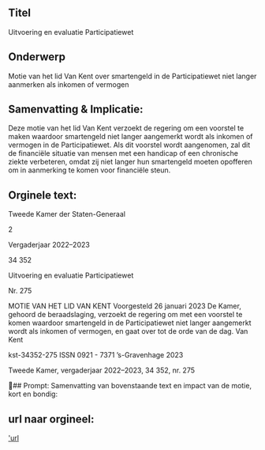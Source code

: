 ## Titel
Uitvoering en evaluatie Participatiewet
## Onderwerp
Motie van het lid Van Kent over smartengeld in de Participatiewet niet langer aanmerken als inkomen of vermogen
## Samenvatting & Implicatie:

Deze motie van het lid Van Kent verzoekt de regering om een voorstel te maken waardoor smartengeld niet langer aangemerkt wordt als inkomen of vermogen in de Participatiewet. Als dit voorstel wordt aangenomen, zal dit de financiële situatie van mensen met een handicap of een chronische ziekte verbeteren, omdat zij niet langer hun smartengeld moeten opofferen om in aanmerking te komen voor financiële steun.
## Orginele text:


Tweede Kamer der Staten-Generaal

2

Vergaderjaar 2022–2023

34 352

Uitvoering en evaluatie Participatiewet

Nr. 275

MOTIE VAN HET LID VAN KENT
Voorgesteld 26 januari 2023
De Kamer,
gehoord de beraadslaging,
verzoekt de regering om met een voorstel te komen waardoor
smartengeld in de Participatiewet niet langer aangemerkt wordt als
inkomen of vermogen,
en gaat over tot de orde van de dag.
Van Kent

kst-34352-275
ISSN 0921 - 7371
’s-Gravenhage 2023

Tweede Kamer, vergaderjaar 2022–2023, 34 352, nr. 275

## Prompt:
Samenvatting van bovenstaande text en impact van de motie, kort en bondig:

## url naar orgineel:
['url](https://gegevensmagazijn.tweedekamer.nl/OData/v4/2.0/Document(1fa01c95-b895-40f4-acfc-97b00c078182)/resource)
